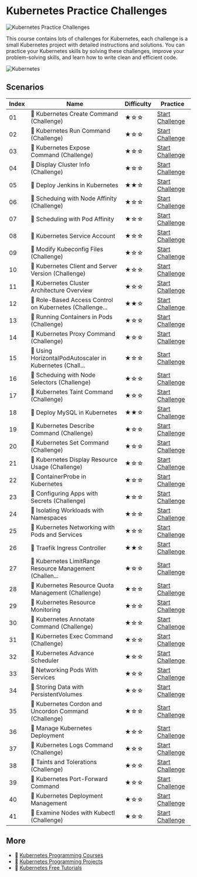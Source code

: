 # Kubernetes Practice Challenges

![Kubernetes Practice Challenges](https://cover-creator.appbot.io/kubernetes-practice-challenges.png)

This course contains lots of challenges for Kubernetes, each challenge is a small Kubernetes project with detailed instructions and solutions. You can practice your Kubernetes skills by solving these challenges, improve your problem-solving skills, and learn how to write clean and efficient code.

![Kubernetes](https://img.shields.io/badge/Kubernetes-whitesmoke?style=for-the-badge&logo=kubernetes)


## Scenarios

|   Index | Name                                                    | Difficulty   | Practice                                                                   |
|---------|---------------------------------------------------------|--------------|----------------------------------------------------------------------------|
|      01 | 🎯 Kubernetes Create Command (Challenge)                 | ★☆☆          | <a target='_blank' href='https://labex.io/labs/23727'>Start Challenge</a>  |
|      02 | 🎯 Kubernetes Run Command (Challenge)                    | ★☆☆          | <a target='_blank' href='https://labex.io/labs/55173'>Start Challenge</a>  |
|      03 | 🎯 Kubernetes Expose Command (Challenge)                 | ★☆☆          | <a target='_blank' href='https://labex.io/labs/51785'>Start Challenge</a>  |
|      04 | 🎯 Display Cluster Info (Challenge)                      | ★☆☆          | <a target='_blank' href='https://labex.io/labs/22287'>Start Challenge</a>  |
|      05 | 🎯 Deploy Jenkins in Kubernetes                          | ★★☆          | <a target='_blank' href='https://labex.io/labs/67178'>Start Challenge</a>  |
|      06 | 🎯 Scheduing with Node Affinity (Challenge)              | ★☆☆          | <a target='_blank' href='https://labex.io/labs/22282'>Start Challenge</a>  |
|      07 | 🎯 Scheduling with Pod Affinity                          | ★☆☆          | <a target='_blank' href='https://labex.io/labs/21411'>Start Challenge</a>  |
|      08 | 🎯 Kubernetes Service Account                            | ★☆☆          | <a target='_blank' href='https://labex.io/labs/23336'>Start Challenge</a>  |
|      09 | 🎯 Modify Kubeconfig Files (Challenge)                   | ★☆☆          | <a target='_blank' href='https://labex.io/labs/22284'>Start Challenge</a>  |
|      10 | 🎯 Kubernetes Client and Server Version (Challenge)      | ★☆☆          | <a target='_blank' href='https://labex.io/labs/22286'>Start Challenge</a>  |
|      11 | 🎯 Kubernetes Cluster Architecture Overview              | ★☆☆          | <a target='_blank' href='https://labex.io/labs/23730'>Start Challenge</a>  |
|      12 | 🎯 Role-Based Access Control on Kubernetes (Challenge... | ★★☆          | <a target='_blank' href='https://labex.io/labs/18455'>Start Challenge</a>  |
|      13 | 🎯 Running Containers in Pods (Challenge)                | ★☆☆          | <a target='_blank' href='https://labex.io/labs/16235'>Start Challenge</a>  |
|      14 | 🎯 Kubernetes Proxy Command (Challenge)                  | ★☆☆          | <a target='_blank' href='https://labex.io/labs/23718'>Start Challenge</a>  |
|      15 | 🎯 Using HorizontalPodAutoscaler in Kubernetes (Chall... | ★☆☆          | <a target='_blank' href='https://labex.io/labs/18859'>Start Challenge</a>  |
|      16 | 🎯 Scheduing with Node Selectors (Challenge)             | ★☆☆          | <a target='_blank' href='https://labex.io/labs/21413'>Start Challenge</a>  |
|      17 | 🎯 Kubernetes Taint Command (Challenge)                  | ★☆☆          | <a target='_blank' href='https://labex.io/labs/23732'>Start Challenge</a>  |
|      18 | 🎯 Deploy MySQL in Kubernetes                            | ★★☆          | <a target='_blank' href='https://labex.io/labs/67532'>Start Challenge</a>  |
|      19 | 🎯 Kubernetes Describe Command (Challenge)               | ★☆☆          | <a target='_blank' href='https://labex.io/labs/23720'>Start Challenge</a>  |
|      20 | 🎯 Kubernetes Set Command (Challenge)                    | ★☆☆          | <a target='_blank' href='https://labex.io/labs/51786'>Start Challenge</a>  |
|      21 | 🎯 Kubernetes Display Resource Usage (Challenge)         | ★☆☆          | <a target='_blank' href='https://labex.io/labs/23747'>Start Challenge</a>  |
|      22 | 🎯 ContainerProbe in Kubernetes                          | ★☆☆          | <a target='_blank' href='https://labex.io/labs/18858'>Start Challenge</a>  |
|      23 | 🎯 Configuring Apps with Secrets (Challenge)             | ★☆☆          | <a target='_blank' href='https://labex.io/labs/16234'>Start Challenge</a>  |
|      24 | 🎯 Isolating Workloads with Namespaces                   | ★☆☆          | <a target='_blank' href='https://labex.io/labs/18458'>Start Challenge</a>  |
|      25 | 🎯 Kubernetes Networking with Pods and Services          | ★☆☆          | <a target='_blank' href='https://labex.io/labs/55177'>Start Challenge</a>  |
|      26 | 🎯 Traefik Ingress Controller                            | ★★☆          | <a target='_blank' href='https://labex.io/labs/266718'>Start Challenge</a> |
|      27 | 🎯 Kubernetes LimitRange Resource Management (Challen... | ★☆☆          | <a target='_blank' href='https://labex.io/labs/29344'>Start Challenge</a>  |
|      28 | 🎯 Kubernetes Resource Quota Management (Challenge)      | ★☆☆          | <a target='_blank' href='https://labex.io/labs/29060'>Start Challenge</a>  |
|      29 | 🎯 Kubernetes Resource Monitoring                        | ★☆☆          | <a target='_blank' href='https://labex.io/labs/7774'>Start Challenge</a>   |
|      30 | 🎯 Kubernetes Annotate Command (Challenge)               | ★☆☆          | <a target='_blank' href='https://labex.io/labs/29343'>Start Challenge</a>  |
|      31 | 🎯 Kubernetes Exec Command (Challenge)                   | ★☆☆          | <a target='_blank' href='https://labex.io/labs/23728'>Start Challenge</a>  |
|      32 | 🎯 Kubernetes Advance Scheduler                          | ★☆☆          | <a target='_blank' href='https://labex.io/labs/7772'>Start Challenge</a>   |
|      33 | 🎯 Networking Pods With Services                         | ★☆☆          | <a target='_blank' href='https://labex.io/labs/266382'>Start Challenge</a> |
|      34 | 🎯 Storing Data with PersistentVolumes                   | ★☆☆          | <a target='_blank' href='https://labex.io/labs/18456'>Start Challenge</a>  |
|      35 | 🎯 Kubernetes Cordon and Uncordon Command (Challenge)    | ★☆☆          | <a target='_blank' href='https://labex.io/labs/67176'>Start Challenge</a>  |
|      36 | 🎯 Manage Kubernetes Deployment                          | ★☆☆          | <a target='_blank' href='https://labex.io/labs/16236'>Start Challenge</a>  |
|      37 | 🎯 Kubernetes Logs Command (Challenge)                   | ★☆☆          | <a target='_blank' href='https://labex.io/labs/23726'>Start Challenge</a>  |
|      38 | 🎯 Taints and Tolerations (Challenge)                    | ★☆☆          | <a target='_blank' href='https://labex.io/labs/21415'>Start Challenge</a>  |
|      39 | 🎯 Kubernetes Port-Forward Command                       | ★☆☆          | <a target='_blank' href='https://labex.io/labs/29063'>Start Challenge</a>  |
|      40 | 🎯 Kubernetes Deployment Management                      | ★☆☆          | <a target='_blank' href='https://labex.io/labs/7773'>Start Challenge</a>   |
|      41 | 🎯 Examine Nodes with Kubectl (Challenge)                | ★☆☆          | <a target='_blank' href='https://labex.io/labs/18861'>Start Challenge</a>  |

## More

- 🔗 [Kubernetes Programming Courses](https://github.com/labex-labs/awesome-programming-courses)
- 🔗 [Kubernetes Programming Projects](https://github.com/labex-labs/awesome-programming-projects)
- 🔗 [Kubernetes Free Tutorials](https://github.com/labex-labs/kubernetes-free-tutorials)


